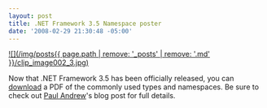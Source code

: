 ```yaml
---
layout: post
title: .NET Framework 3.5 Namespace poster
date: '2008-02-29 21:30:48 -05:00'
---
```


[![](/img/posts{{ page.path | remove: '_posts' | remove: '.md' }}/clip_image002_3.jpg)](http://download.microsoft.com/download/4/a/3/4a3c7c55-84ab-4588-84a4-f96424a7d82d/NET35_Namespaces_Poster_LORES.pdf)

Now that .NET Framework 3.5 has been officially released, you can [download](http://download.microsoft.com/download/4/a/3/4a3c7c55-84ab-4588-84a4-f96424a7d82d/NET35_Namespaces_Poster_LORES.pdf) a PDF of the commonly used types and namespaces. Be sure to check out [Paul Andrew](http://blogs.msdn.com/pandrew/archive/2007/11/02/announcing-the-net-framework-3-5-commonly-used-types-and-namespaces-poster.aspx)'s blog post for full details.
